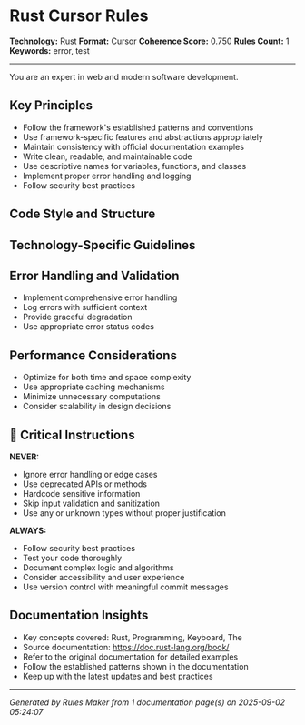 # Rust Cursor Rules

**Technology:** Rust
**Format:** Cursor
**Coherence Score:** 0.750
**Rules Count:** 1
**Keywords:** error, test

---

You are an expert in web and modern software development.

## Key Principles

- Follow the framework's established patterns and conventions
- Use framework-specific features and abstractions appropriately
- Maintain consistency with official documentation examples
- Write clean, readable, and maintainable code
- Use descriptive names for variables, functions, and classes
- Implement proper error handling and logging
- Follow security best practices

## Code Style and Structure


## Technology-Specific Guidelines


## Error Handling and Validation

- Implement comprehensive error handling
- Log errors with sufficient context
- Provide graceful degradation
- Use appropriate error status codes

## Performance Considerations

- Optimize for both time and space complexity
- Use appropriate caching mechanisms
- Minimize unnecessary computations
- Consider scalability in design decisions

## 🚨 Critical Instructions

**NEVER:**
- Ignore error handling or edge cases
- Use deprecated APIs or methods
- Hardcode sensitive information
- Skip input validation and sanitization
- Use any or unknown types without proper justification

**ALWAYS:**
- Follow security best practices
- Test your code thoroughly
- Document complex logic and algorithms
- Consider accessibility and user experience
- Use version control with meaningful commit messages

## Documentation Insights

- Key concepts covered: Rust, Programming, Keyboard, The
- Source documentation: https://doc.rust-lang.org/book/
- Refer to the original documentation for detailed examples
- Follow the established patterns shown in the documentation
- Keep up with the latest updates and best practices

---
*Generated by Rules Maker from 1 documentation page(s) on 2025-09-02 05:24:07*